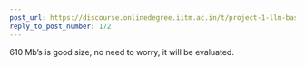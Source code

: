 ```yaml
---
post_url: https://discourse.onlinedegree.iitm.ac.in/t/project-1-llm-based-automation-agent-discussion-thread-tds-jan-2025/164277/192
reply_to_post_number: 172
---
```

610 Mb’s is good size, no need to worry, it will be evaluated.